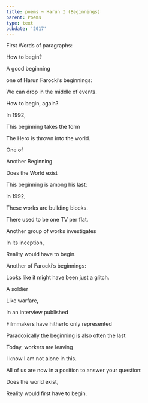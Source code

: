 ```yaml
---
title: poems ~ Harun I (Beginnings)
parent: Poems
type: text
pubdate: '2017'
---
```

First Words of paragraphs:



How to begin?

A good beginning

one of Harun Farocki’s beginnings:

We can drop in the middle of events.

How to begin, again?

In 1992,

This beginning takes the form

The Hero is thrown into the world.

One of

Another Beginning

Does the World exist

This beginning is among his last:

in 1992,

These works are building blocks.

There used to be one TV per flat.

Another group of works investigates

In its inception,

Reality would have to begin.

Another of Farocki’s beginnings:

Looks like it might have been just a glitch.

A soldier

Like warfare,

In an interview published

Filmmakers have hitherto only represented

Paradoxically the beginning is also often the last

Today, workers are leaving

I know I am not alone in this.

All of us are now in a position to answer your question:

Does the world exist,

Reality would first have to begin.
